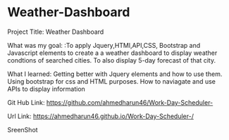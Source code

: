 # Weather-Dashboard

Project Title: Weather Dashboard 

What was my goal: :To apply Jquery,HTMl,API,CSS, Bootstrap and Javascript elements to create a a weather dashboard to display weather condtions of searched cities. To also display 5-day forecast of that city. 

What I learned: Getting better with Jquery elements and how to use them. Using bootstrap for css and HTML purposes. How to naviagate and use APIs to display information 

Git Hub Link: https://github.com/ahmedharun46/Work-Day-Scheduler-

Url Link: https://ahmedharun46.github.io/Work-Day-Scheduler-/

SreenShot